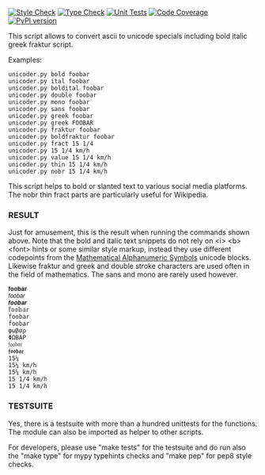 [![Style Check](https://github.com/gdraheim/unicoder/actions/workflows/stylecheck.yml/badge.svg?event=push)](https://github.com/gdraheim/unicoder/actions/workflows/stylecheck.yml)
[![Type Check](https://github.com/gdraheim/unicoder/actions/workflows/typecheck.yml/badge.svg?event=push)](https://github.com/gdraheim/unicoder/actions/workflows/typecheck.yml)
[![Unit Tests](https://github.com/gdraheim/unicoder/actions/workflows/unittests.yml/badge.svg?event=push)](https://github.com/gdraheim/unicoder/actions/workflows/unittests.yml)
[![Code Coverage](https://img.shields.io/badge/311%20test-100%25%20coverage-brightgreen)](https://github.com/gdraheim/unicoder/blob/master/unicoder.py.tests.py)
[![PyPI version](https://badge.fury.io/py/unicoder.svg)](https://pypi.org/project/unicoder/)

This script allows to convert ascii to unicode specials 
including bold italic greek fraktur script.


Examples:

    unicoder.py bold foobar
    unicoder.py ital foobar
    unicoder.py boldital foobar
    unicoder.py double foobar
    unicoder.py mono foobar
    unicoder.py sans foobar
    unicoder.py greek foobar
    unicoder.py greek FOOBAR
    unicoder.py fraktur foobar
    unicoder.py boldfraktur foobar
    unicoder.py fract 15 1/4
    unicoder.py 15 1/4 km/h
    unicoder.py value 15 1/4 km/h
    unicoder.py thin 15 1/4 km/h
    unicoder.py nobr 15 1/4 km/h

This script helps to bold or slanted text to various social media platforms.
The nobr thin fract parts are particularly useful for Wikipedia.

### RESULT

Just for amusement, this is the result when running the commands shown above. 
Note that the bold and italic text snippets do not rely on \<i\> \<b\> \<font\> hints
or some similar style markup, instead they use different codepoints from the 
[Mathematical Alphanumeric Symbols](https://en.wikipedia.org/wiki/Mathematical_Alphanumeric_Symbols)
unicode blocks. Likewise fraktur and greek and double stroke characters are used 
often in the field of mathematics. The sans and mono are rarely used however.

    𝐟𝐨𝐨𝐛𝐚𝐫
    𝑓𝑜𝑜𝑏𝑎𝑟
    𝒇𝒐𝒐𝒃𝒂𝒓
    𝕗𝕠𝕠𝕓𝕒𝕣
    𝚏𝚘𝚘𝚋𝚊𝚛
    foobar
    φωβαρ
    ΦΩΒΑΡ
    𝔣𝔬𝔬𝔟𝔞𝔯
    𝖋𝖔𝖔𝖇𝖆𝖗
    15¼
    15¼ km/h
    15¼ km/h
    15 1/4 km/h
    15 1/4 km/h

### TESTSUITE

Yes, there is a testsuite with more than a hundred unittests for the functions.
The module can also be imported as helper to other scripts.

For developers, please use "make tests" for the testsuite and do run also
the "make type" for mypy typehints checks and "make pep" for pep8 style checks.



